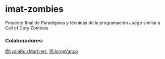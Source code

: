 # imat-zombies
Proyecto final de Paradigmas y técnicas de la programación 
Juego similar a Call of Duty Zombies
### Colaboradores:
[@LydiaRuizMartinez](https://github.com/LydiaRuizMartinez), 
[@JorgeVanco](https://github.com/JorgeVanco)
